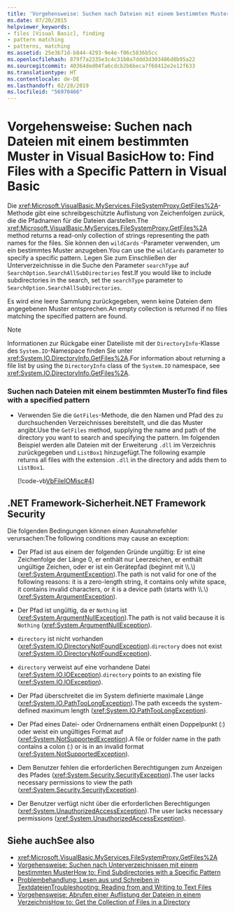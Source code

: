 ```yaml
---
title: 'Vorgehensweise: Suchen nach Dateien mit einem bestimmten Muster in Visual Basic'
ms.date: 07/20/2015
helpviewer_keywords:
- files [Visual Basic], finding
- pattern matching
- patterns, matching
ms.assetid: 25e3b71d-b844-4293-9e4e-f06c5836b5cc
ms.openlocfilehash: 879f7a2335e3c4c31b0a7ddd3d303486d8b95a22
ms.sourcegitcommit: 40364ded04fa6cdcb2b6beca7f68412e2e12f633
ms.translationtype: HT
ms.contentlocale: de-DE
ms.lasthandoff: 02/28/2019
ms.locfileid: "56970466"
---
```

# <a name="how-to-find-files-with-a-specific-pattern-in-visual-basic"></a><span data-ttu-id="529ce-102">Vorgehensweise: Suchen nach Dateien mit einem bestimmten Muster in Visual Basic</span><span class="sxs-lookup"><span data-stu-id="529ce-102">How to: Find Files with a Specific Pattern in Visual Basic</span></span>
<span data-ttu-id="529ce-103">Die <xref:Microsoft.VisualBasic.MyServices.FileSystemProxy.GetFiles%2A>-Methode gibt eine schreibgeschützte Auflistung von Zeichenfolgen zurück, die die Pfadnamen für die Dateien darstellen.</span><span class="sxs-lookup"><span data-stu-id="529ce-103">The <xref:Microsoft.VisualBasic.MyServices.FileSystemProxy.GetFiles%2A> method returns a read-only collection of strings representing the path names for the files.</span></span> <span data-ttu-id="529ce-104">Sie können den `wildCards` -Parameter verwenden, um ein bestimmtes Muster anzugeben.</span><span class="sxs-lookup"><span data-stu-id="529ce-104">You can use the `wildCards` parameter to specify a specific pattern.</span></span> <span data-ttu-id="529ce-105">Legen Sie zum Einschließen der Unterverzeichnisse in die Suche den Parameter `searchType` auf `SearchOption.SearchAllSubDirectories` fest.</span><span class="sxs-lookup"><span data-stu-id="529ce-105">If you would like to include subdirectories in the search, set the `searchType` parameter to `SearchOption.SearchAllSubDirectories`.</span></span>  
  
 <span data-ttu-id="529ce-106">Es wird eine leere Sammlung zurückgegeben, wenn keine Dateien dem angegebenen Muster entsprechen.</span><span class="sxs-lookup"><span data-stu-id="529ce-106">An empty collection is returned if no files matching the specified pattern are found.</span></span>  
  
> [!NOTE]
>  <span data-ttu-id="529ce-107">Informationen zur Rückgabe einer Dateiliste mit der `DirectoryInfo`-Klasse des `System.IO`-Namespace finden Sie unter <xref:System.IO.DirectoryInfo.GetFiles%2A>.</span><span class="sxs-lookup"><span data-stu-id="529ce-107">For information about returning a file list by using the `DirectoryInfo` class of the `System.IO` namespace, see <xref:System.IO.DirectoryInfo.GetFiles%2A>.</span></span>  
  
### <a name="to-find-files-with-a-specified-pattern"></a><span data-ttu-id="529ce-108">Suchen nach Dateien mit einem bestimmten Muster</span><span class="sxs-lookup"><span data-stu-id="529ce-108">To find files with a specified pattern</span></span>  
  
-   <span data-ttu-id="529ce-109">Verwenden Sie die `GetFiles`-Methode, die den Namen und Pfad des zu durchsuchenden Verzeichnisses bereitstellt, und die das Muster angibt.</span><span class="sxs-lookup"><span data-stu-id="529ce-109">Use the `GetFiles` method, supplying the name and path of the directory you want to search and specifying the pattern.</span></span> <span data-ttu-id="529ce-110">Im folgenden Beispiel werden alle Dateien mit der Erweiterung `.dll` im Verzeichnis zurückgegeben und `ListBox1` hinzugefügt.</span><span class="sxs-lookup"><span data-stu-id="529ce-110">The following example returns all files with the extension `.dll` in the directory and adds them to `ListBox1`.</span></span>  
  
     [!code-vb[VbFileIOMisc#4](~/samples/snippets/visualbasic/VS_Snippets_VBCSharp/VbFileIOMisc/VB/Class1.vb#4)]  
  
## <a name="net-framework-security"></a><span data-ttu-id="529ce-111">.NET Framework-Sicherheit</span><span class="sxs-lookup"><span data-stu-id="529ce-111">.NET Framework Security</span></span>  
 <span data-ttu-id="529ce-112">Die folgenden Bedingungen können einen Ausnahmefehler verursachen:</span><span class="sxs-lookup"><span data-stu-id="529ce-112">The following conditions may cause an exception:</span></span>  
  
-   <span data-ttu-id="529ce-113">Der Pfad ist aus einem der folgenden Gründe ungültig: Er ist eine Zeichenfolge der Länge 0, er enthält nur Leerzeichen, er enthält ungültige Zeichen, oder er ist ein Gerätepfad (beginnt mit \\\\.\\) (<xref:System.ArgumentException>).</span><span class="sxs-lookup"><span data-stu-id="529ce-113">The path is not valid for one of the following reasons: it is a zero-length string, it contains only white space, it contains invalid characters, or it is a device path (starts with \\\\.\\) (<xref:System.ArgumentException>).</span></span>  
  
-   <span data-ttu-id="529ce-114">Der Pfad ist ungültig, da er `Nothing` ist (<xref:System.ArgumentNullException>).</span><span class="sxs-lookup"><span data-stu-id="529ce-114">The path is not valid because it is `Nothing` (<xref:System.ArgumentNullException>).</span></span>  
  
-   <span data-ttu-id="529ce-115">`directory` ist nicht vorhanden (<xref:System.IO.DirectoryNotFoundException>).</span><span class="sxs-lookup"><span data-stu-id="529ce-115">`directory` does not exist (<xref:System.IO.DirectoryNotFoundException>).</span></span>  
  
-   <span data-ttu-id="529ce-116">`directory` verweist auf eine vorhandene Datei (<xref:System.IO.IOException>).</span><span class="sxs-lookup"><span data-stu-id="529ce-116">`directory` points to an existing file (<xref:System.IO.IOException>).</span></span>  
  
-   <span data-ttu-id="529ce-117">Der Pfad überschreitet die im System definierte maximale Länge (<xref:System.IO.PathTooLongException>).</span><span class="sxs-lookup"><span data-stu-id="529ce-117">The path exceeds the system-defined maximum length (<xref:System.IO.PathTooLongException>).</span></span>  
  
-   <span data-ttu-id="529ce-118">Der Pfad eines Datei- oder Ordnernamens enthält einen Doppelpunkt (:) oder weist ein ungültiges Format auf (<xref:System.NotSupportedException>).</span><span class="sxs-lookup"><span data-stu-id="529ce-118">A file or folder name in the path contains a colon (:) or is in an invalid format (<xref:System.NotSupportedException>).</span></span>  
  
-   <span data-ttu-id="529ce-119">Dem Benutzer fehlen die erforderlichen Berechtigungen zum Anzeigen des Pfades (<xref:System.Security.SecurityException>).</span><span class="sxs-lookup"><span data-stu-id="529ce-119">The user lacks necessary permissions to view the path (<xref:System.Security.SecurityException>).</span></span>  
  
-   <span data-ttu-id="529ce-120">Der Benutzer verfügt nicht über die erforderlichen Berechtigungen (<xref:System.UnauthorizedAccessException>).</span><span class="sxs-lookup"><span data-stu-id="529ce-120">The user lacks necessary permissions (<xref:System.UnauthorizedAccessException>).</span></span>  
  
## <a name="see-also"></a><span data-ttu-id="529ce-121">Siehe auch</span><span class="sxs-lookup"><span data-stu-id="529ce-121">See also</span></span>
- <xref:Microsoft.VisualBasic.MyServices.FileSystemProxy.GetFiles%2A>
- [<span data-ttu-id="529ce-122">Vorgehensweise: Suchen nach Unterverzeichnissen mit einem bestimmten Muster</span><span class="sxs-lookup"><span data-stu-id="529ce-122">How to: Find Subdirectories with a Specific Pattern</span></span>](../../../../visual-basic/developing-apps/programming/drives-directories-files/how-to-find-subdirectories-with-a-specific-pattern.md)
- [<span data-ttu-id="529ce-123">Problembehandlung: Lesen aus und Schreiben in Textdateien</span><span class="sxs-lookup"><span data-stu-id="529ce-123">Troubleshooting: Reading from and Writing to Text Files</span></span>](../../../../visual-basic/developing-apps/programming/drives-directories-files/troubleshooting-reading-from-and-writing-to-text-files.md)
- [<span data-ttu-id="529ce-124">Vorgehensweise: Abrufen einer Auflistung der Dateien in einem Verzeichnis</span><span class="sxs-lookup"><span data-stu-id="529ce-124">How to: Get the Collection of Files in a Directory</span></span>](../../../../visual-basic/developing-apps/programming/drives-directories-files/how-to-get-the-collection-of-files-in-a-directory.md)
